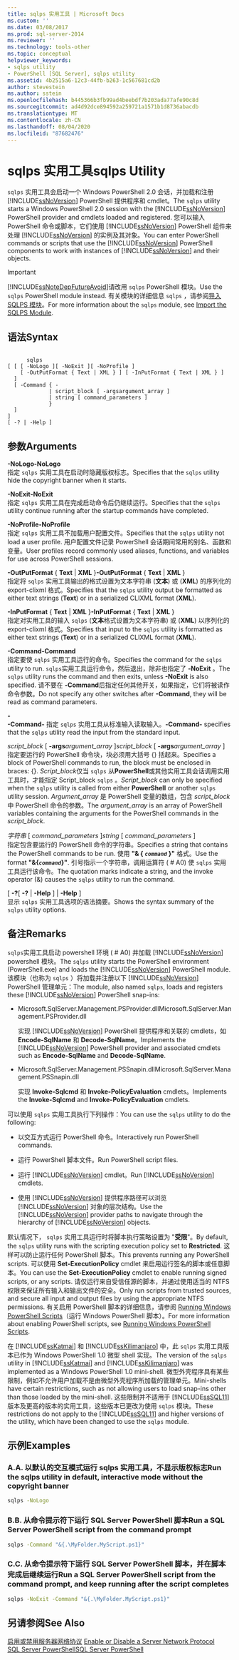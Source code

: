 ```yaml
---
title: sqlps 实用工具 | Microsoft Docs
ms.custom: ''
ms.date: 03/08/2017
ms.prod: sql-server-2014
ms.reviewer: ''
ms.technology: tools-other
ms.topic: conceptual
helpviewer_keywords:
- sqlps utility
- PowerShell [SQL Server], sqlps utility
ms.assetid: 4b2515a6-12c3-44fb-b263-1c567681cd2b
author: stevestein
ms.author: sstein
ms.openlocfilehash: b445366b3fb99ad4beebdf7b203ada77afe90c8d
ms.sourcegitcommit: ad4d92dce894592a259721a1571b1d8736abacdb
ms.translationtype: MT
ms.contentlocale: zh-CN
ms.lasthandoff: 08/04/2020
ms.locfileid: "87682476"
---
```

# <a name="sqlps-utility"></a><span data-ttu-id="b5103-102">sqlps 实用工具</span><span class="sxs-lookup"><span data-stu-id="b5103-102">sqlps Utility</span></span>
  <span data-ttu-id="b5103-103">`sqlps` 实用工具会启动一个 Windows PowerShell 2.0 会话，并加载和注册 [!INCLUDE[ssNoVersion](../includes/ssnoversion-md.md)] PowerShell 提供程序和 cmdlet。</span><span class="sxs-lookup"><span data-stu-id="b5103-103">The `sqlps` utility starts a Windows PowerShell 2.0 session with the [!INCLUDE[ssNoVersion](../includes/ssnoversion-md.md)] PowerShell provider and cmdlets loaded and registered.</span></span> <span data-ttu-id="b5103-104">您可以输入 PowerShell 命令或脚本，它们使用 [!INCLUDE[ssNoVersion](../includes/ssnoversion-md.md)] PowerShell 组件来处理 [!INCLUDE[ssNoVersion](../includes/ssnoversion-md.md)] 的实例及其对象。</span><span class="sxs-lookup"><span data-stu-id="b5103-104">You can enter PowerShell commands or scripts that use the [!INCLUDE[ssNoVersion](../includes/ssnoversion-md.md)] PowerShell components to work with instances of [!INCLUDE[ssNoVersion](../includes/ssnoversion-md.md)] and their objects.</span></span>  
  
> [!IMPORTANT]  
>  [!INCLUDE[ssNoteDepFutureAvoid](../includes/ssnotedepfutureavoid-md.md)]<span data-ttu-id="b5103-105">请改用 `sqlps` PowerShell 模块。</span><span class="sxs-lookup"><span data-stu-id="b5103-105">Use the `sqlps` PowerShell module instead.</span></span> <span data-ttu-id="b5103-106">有关模块的详细信息 `sqlps` ，请参阅[导入 SQLPS 模块](../database-engine/import-the-sqlps-module.md)。</span><span class="sxs-lookup"><span data-stu-id="b5103-106">For more information about the `sqlps` module, see [Import the SQLPS Module](../database-engine/import-the-sqlps-module.md).</span></span>  
  
## <a name="syntax"></a><span data-ttu-id="b5103-107">语法</span><span class="sxs-lookup"><span data-stu-id="b5103-107">Syntax</span></span>  
  
```  
  
      sqlps   
[ [ [ -NoLogo ][ -NoExit ][ -NoProfile ]  
    [ -OutPutFormat { Text | XML } ] [ -InPutFormat { Text | XML } ]  
  ]  
  [ -Command { -  
             | script_block [ -argsargument_array ]  
             | string [ command_parameters ]  
             }  
  ]  
]  
[ -? | -Help ]  
```  
  
## <a name="arguments"></a><span data-ttu-id="b5103-108">参数</span><span class="sxs-lookup"><span data-stu-id="b5103-108">Arguments</span></span>  
 <span data-ttu-id="b5103-109">**-NoLogo**</span><span class="sxs-lookup"><span data-stu-id="b5103-109">**-NoLogo**</span></span>  
 <span data-ttu-id="b5103-110">指定 `sqlps` 实用工具在启动时隐藏版权标志。</span><span class="sxs-lookup"><span data-stu-id="b5103-110">Specifies that the `sqlps` utility hide the copyright banner when it starts.</span></span>  
  
 <span data-ttu-id="b5103-111">**-NoExit**</span><span class="sxs-lookup"><span data-stu-id="b5103-111">**-NoExit**</span></span>  
 <span data-ttu-id="b5103-112">指定 `sqlps` 实用工具在完成启动命令后仍继续运行。</span><span class="sxs-lookup"><span data-stu-id="b5103-112">Specifies that the `sqlps` utility continue running after the startup commands have completed.</span></span>  
  
 <span data-ttu-id="b5103-113">**-NoProfile**</span><span class="sxs-lookup"><span data-stu-id="b5103-113">**-NoProfile**</span></span>  
 <span data-ttu-id="b5103-114">指定 `sqlps` 实用工具不加载用户配置文件。</span><span class="sxs-lookup"><span data-stu-id="b5103-114">Specifies that the `sqlps` utility not load a user profile.</span></span> <span data-ttu-id="b5103-115">用户配置文件记录 PowerShell 会话期间常用的别名、函数和变量。</span><span class="sxs-lookup"><span data-stu-id="b5103-115">User profiles record commonly used aliases, functions, and variables for use across PowerShell sessions.</span></span>  
  
 <span data-ttu-id="b5103-116">**-OutPutFormat** { **Text** | **XML** }</span><span class="sxs-lookup"><span data-stu-id="b5103-116">**-OutPutFormat** { **Text** | **XML** }</span></span>  
 <span data-ttu-id="b5103-117">指定将 `sqlps` 实用工具输出的格式设置为文本字符串 (**文本**) 或 (**XML**) 的序列化的 export-clixml 格式。</span><span class="sxs-lookup"><span data-stu-id="b5103-117">Specifies that the `sqlps` utility output be formatted as either text strings (**Text**) or in a serialized CLIXML format (**XML**).</span></span>  
  
 <span data-ttu-id="b5103-118">**-InPutFormat** { **Text** | **XML** }</span><span class="sxs-lookup"><span data-stu-id="b5103-118">**-InPutFormat** { **Text** | **XML** }</span></span>  
 <span data-ttu-id="b5103-119">指定对实用工具的输入 `sqlps` (**文本**格式设置为文本字符串) 或 (**XML**) 以序列化的 export-clixml 格式。</span><span class="sxs-lookup"><span data-stu-id="b5103-119">Specifies that input to the `sqlps` utility is formatted as either text strings (**Text**) or in a serialized CLIXML format (**XML**).</span></span>  
  
 <span data-ttu-id="b5103-120">**-Command**</span><span class="sxs-lookup"><span data-stu-id="b5103-120">**-Command**</span></span>  
 <span data-ttu-id="b5103-121">指定要使 `sqlps` 实用工具运行的命令。</span><span class="sxs-lookup"><span data-stu-id="b5103-121">Specifies the command for the `sqlps` utility to run.</span></span> <span data-ttu-id="b5103-122">`sqlps`实用工具运行命令，然后退出，除非也指定了 **-NoExit** 。</span><span class="sxs-lookup"><span data-stu-id="b5103-122">The `sqlps` utility runs the command and then exits, unless **-NoExit** is also specified.</span></span> <span data-ttu-id="b5103-123">请不要在 **-Command**后指定任何其他开关，如果指定，它们将被读作命令参数。</span><span class="sxs-lookup"><span data-stu-id="b5103-123">Do not specify any other switches after **-Command**, they will be read as command parameters.</span></span>  
  
 **-**  
 <span data-ttu-id="b5103-124">**-Command-** 指定 `sqlps` 实用工具从标准输入读取输入。</span><span class="sxs-lookup"><span data-stu-id="b5103-124">**-Command-** specifies that the `sqlps` utility read the input from the standard input.</span></span>  
  
 <span data-ttu-id="b5103-125">*script_block* [ **-args**_argument_array_ ]</span><span class="sxs-lookup"><span data-stu-id="b5103-125">*script_block* [ **-args**_argument_array_ ]</span></span>  
 <span data-ttu-id="b5103-126">指定要运行的 PowerShell 命令块，块必须用大括号 {} 括起来。</span><span class="sxs-lookup"><span data-stu-id="b5103-126">Specifies a block of PowerShell commands to run, the block must be enclosed in braces: {}.</span></span> <span data-ttu-id="b5103-127">*Script_block*仅当 `sqlps` 从**PowerShell**或其他实用工具会话调用实用工具时，才能指定 Script_block `sqlps` 。</span><span class="sxs-lookup"><span data-stu-id="b5103-127">*Script_block* can only be specified when the `sqlps` utility is called from either **PowerShell** or another `sqlps` utility session.</span></span> <span data-ttu-id="b5103-128">*Argument_array* 是 PowerShell 变量的数组，包含 *script_block*中 PowerShell 命令的参数。</span><span class="sxs-lookup"><span data-stu-id="b5103-128">The *argument_array* is an array of PowerShell variables containing the arguments for the PowerShell commands in the *script_block*.</span></span>  
  
 <span data-ttu-id="b5103-129">*字符串* [ *command_parameters* ]</span><span class="sxs-lookup"><span data-stu-id="b5103-129">*string* [ *command_parameters* ]</span></span>  
 <span data-ttu-id="b5103-130">指定包含要运行的 PowerShell 命令的字符串。</span><span class="sxs-lookup"><span data-stu-id="b5103-130">Specifies a string that contains the PowerShell commands to be run.</span></span> <span data-ttu-id="b5103-131">使用 **"& { *`command`* }"** 格式。</span><span class="sxs-lookup"><span data-stu-id="b5103-131">Use the format **"&{*`command`*}"**.</span></span> <span data-ttu-id="b5103-132">引号指示一个字符串，调用运算符 ( # A0) 使 `sqlps` 实用工具运行该命令。</span><span class="sxs-lookup"><span data-stu-id="b5103-132">The quotation marks indicate a string, and the invoke operator (&) causes the `sqlps` utility to run the command.</span></span>  
  
 <span data-ttu-id="b5103-133">[ **-?**</span><span class="sxs-lookup"><span data-stu-id="b5103-133">[ **-?**</span></span><span data-ttu-id="b5103-134"> |  **-Help** ]</span><span class="sxs-lookup"><span data-stu-id="b5103-134"> | **-Help** ]</span></span>  
 <span data-ttu-id="b5103-135">显示 `sqlps` 实用工具选项的语法摘要。</span><span class="sxs-lookup"><span data-stu-id="b5103-135">Shows the syntax summary of the `sqlps` utility options.</span></span>  
  
## <a name="remarks"></a><span data-ttu-id="b5103-136">备注</span><span class="sxs-lookup"><span data-stu-id="b5103-136">Remarks</span></span>  
 <span data-ttu-id="b5103-137">`sqlps`实用工具启动 powershell 环境 ( # A0) 并加载 [!INCLUDE[ssNoVersion](../includes/ssnoversion-md.md)] powershell 模块。</span><span class="sxs-lookup"><span data-stu-id="b5103-137">The `sqlps` utility starts the PowerShell environment (PowerShell.exe) and loads the [!INCLUDE[ssNoVersion](../includes/ssnoversion-md.md)] PowerShell module.</span></span> <span data-ttu-id="b5103-138">该模块（也称为 `sqlps` ）将加载并注册以下 [!INCLUDE[ssNoVersion](../includes/ssnoversion-md.md)] PowerShell 管理单元：</span><span class="sxs-lookup"><span data-stu-id="b5103-138">The module, also named `sqlps`, loads and registers these [!INCLUDE[ssNoVersion](../includes/ssnoversion-md.md)] PowerShell snap-ins:</span></span>  
  
-   <span data-ttu-id="b5103-139">Microsoft.SqlServer.Management.PSProvider.dll</span><span class="sxs-lookup"><span data-stu-id="b5103-139">Microsoft.SqlServer.Management.PSProvider.dll</span></span>  
  
     <span data-ttu-id="b5103-140">实现 [!INCLUDE[ssNoVersion](../includes/ssnoversion-md.md)] PowerShell 提供程序和关联的 cmdlets，如 **Encode-SqlName** 和 **Decode-SqlName**。</span><span class="sxs-lookup"><span data-stu-id="b5103-140">Implements the [!INCLUDE[ssNoVersion](../includes/ssnoversion-md.md)] PowerShell provider and associated cmdlets such as **Encode-SqlName** and **Decode-SqlName**.</span></span>  
  
-   <span data-ttu-id="b5103-141">Microsoft.SqlServer.Management.PSSnapin.dll</span><span class="sxs-lookup"><span data-stu-id="b5103-141">Microsoft.SqlServer.Management.PSSnapin.dll</span></span>  
  
     <span data-ttu-id="b5103-142">实现 **Invoke-Sqlcmd** 和 **Invoke-PolicyEvaluation** cmdlets。</span><span class="sxs-lookup"><span data-stu-id="b5103-142">Implements the **Invoke-Sqlcmd** and **Invoke-PolicyEvaluation** cmdlets.</span></span>  
  
 <span data-ttu-id="b5103-143">可以使用 `sqlps` 实用工具执行下列操作：</span><span class="sxs-lookup"><span data-stu-id="b5103-143">You can use the `sqlps` utility to do the following:</span></span>  
  
-   <span data-ttu-id="b5103-144">以交互方式运行 PowerShell 命令。</span><span class="sxs-lookup"><span data-stu-id="b5103-144">Interactively run PowerShell commands.</span></span>  
  
-   <span data-ttu-id="b5103-145">运行 PowerShell 脚本文件。</span><span class="sxs-lookup"><span data-stu-id="b5103-145">Run PowerShell script files.</span></span>  
  
-   <span data-ttu-id="b5103-146">运行 [!INCLUDE[ssNoVersion](../includes/ssnoversion-md.md)] cmdlet。</span><span class="sxs-lookup"><span data-stu-id="b5103-146">Run [!INCLUDE[ssNoVersion](../includes/ssnoversion-md.md)] cmdlets.</span></span>  
  
-   <span data-ttu-id="b5103-147">使用 [!INCLUDE[ssNoVersion](../includes/ssnoversion-md.md)] 提供程序路径可以浏览 [!INCLUDE[ssNoVersion](../includes/ssnoversion-md.md)] 对象的层次结构。</span><span class="sxs-lookup"><span data-stu-id="b5103-147">Use the [!INCLUDE[ssNoVersion](../includes/ssnoversion-md.md)] provider paths to navigate through the hierarchy of [!INCLUDE[ssNoVersion](../includes/ssnoversion-md.md)] objects.</span></span>  
  
 <span data-ttu-id="b5103-148">默认情况下， `sqlps` 实用工具运行时将脚本执行策略设置为 "**受限**"。</span><span class="sxs-lookup"><span data-stu-id="b5103-148">By default, the `sqlps` utility runs with the scripting execution policy set to **Restricted**.</span></span> <span data-ttu-id="b5103-149">这样可以防止运行任何 PowerShell 脚本。</span><span class="sxs-lookup"><span data-stu-id="b5103-149">This prevents running any PowerShell scripts.</span></span> <span data-ttu-id="b5103-150">可以使用 **Set-ExecutionPolicy** cmdlet 来启用运行签名的脚本或任意脚本。</span><span class="sxs-lookup"><span data-stu-id="b5103-150">You can use the **Set-ExecutionPolicy** cmdlet to enable running signed scripts, or any scripts.</span></span> <span data-ttu-id="b5103-151">请仅运行来自受信任源的脚本，并通过使用适当的 NTFS 权限来保证所有输入和输出文件的安全。</span><span class="sxs-lookup"><span data-stu-id="b5103-151">Only run scripts from trusted sources, and secure all input and output files by using the appropriate NTFS permissions.</span></span> <span data-ttu-id="b5103-152">有关启用 PowerShell 脚本的详细信息，请参阅 [Running Windows PowerShell Scripts](https://www.tech-recipes.com/rx/2513/powershell_enable_script_support/)（运行 Windows PowerShell 脚本）。</span><span class="sxs-lookup"><span data-stu-id="b5103-152">For more information about enabling PowerShell scripts, see [Running Windows PowerShell Scripts](https://www.tech-recipes.com/rx/2513/powershell_enable_script_support/).</span></span>  
  
 <span data-ttu-id="b5103-153">在 [!INCLUDE[ssKatmai](../includes/sskatmai-md.md)] 和 [!INCLUDE[ssKilimanjaro](../includes/sskilimanjaro-md.md)] 中，此 `sqlps` 实用工具版本已作为 Windows PowerShell 1.0 微型 shell 实现。</span><span class="sxs-lookup"><span data-stu-id="b5103-153">The version of the `sqlps` utility in [!INCLUDE[ssKatmai](../includes/sskatmai-md.md)] and [!INCLUDE[ssKilimanjaro](../includes/sskilimanjaro-md.md)] was implemented as a Windows PowerShell 1.0 mini-shell.</span></span> <span data-ttu-id="b5103-154">微型外壳程序具有某些限制，例如不允许用户加载不是由微型外壳程序所加载的管理单元。</span><span class="sxs-lookup"><span data-stu-id="b5103-154">Mini-shells have certain restrictions, such as not allowing users to load snap-ins other than those loaded by the mini-shell.</span></span> <span data-ttu-id="b5103-155">这些限制并不适用于 [!INCLUDE[ssSQL11](../includes/sssql11-md.md)] 版本及更高的版本的实用工具，这些版本已更改为使用 `sqlps` 模块。</span><span class="sxs-lookup"><span data-stu-id="b5103-155">These restrictions do not apply to the [!INCLUDE[ssSQL11](../includes/sssql11-md.md)] and higher versions of the utility, which have been changed to use the `sqlps` module.</span></span>  
  
## <a name="examples"></a><span data-ttu-id="b5103-156">示例</span><span class="sxs-lookup"><span data-stu-id="b5103-156">Examples</span></span>  

### <a name="a-run-the-sqlps-utility-in-default-interactive-mode-without-the-copyright-banner"></a><span data-ttu-id="b5103-157">A.</span><span class="sxs-lookup"><span data-stu-id="b5103-157">A.</span></span> <span data-ttu-id="b5103-158">以默认的交互模式运行 sqlps 实用工具，不显示版权标志</span><span class="sxs-lookup"><span data-stu-id="b5103-158">Run the sqlps utility in default, interactive mode without the copyright banner</span></span>
  
```cmd
sqlps -NoLogo  
```  
  
### <a name="b-run-a-sql-server-powershell-script-from-the-command-prompt"></a><span data-ttu-id="b5103-159">B.</span><span class="sxs-lookup"><span data-stu-id="b5103-159">B.</span></span> <span data-ttu-id="b5103-160">从命令提示符下运行 SQL Server PowerShell 脚本</span><span class="sxs-lookup"><span data-stu-id="b5103-160">Run a SQL Server PowerShell script from the command prompt</span></span>
  
```cmd
sqlps -Command "&{.\MyFolder.MyScript.ps1}"  
```  
  
### <a name="c-run-a-sql-server-powershell-script-from-the-command-prompt-and-keep-running-after-the-script-completes"></a><span data-ttu-id="b5103-161">C.</span><span class="sxs-lookup"><span data-stu-id="b5103-161">C.</span></span> <span data-ttu-id="b5103-162">从命令提示符下运行 SQL Server PowerShell 脚本，并在脚本完成后继续运行</span><span class="sxs-lookup"><span data-stu-id="b5103-162">Run a SQL Server PowerShell script from the command prompt, and keep running after the script completes</span></span>
  
```cmd
sqlps -NoExit -Command "&{.\MyFolder.MyScript.ps1}"  
```  
  
## <a name="see-also"></a><span data-ttu-id="b5103-163">另请参阅</span><span class="sxs-lookup"><span data-stu-id="b5103-163">See Also</span></span>  
 <span data-ttu-id="b5103-164">[启用或禁用服务器网络协议](../database-engine/configure-windows/enable-or-disable-a-server-network-protocol.md) </span><span class="sxs-lookup"><span data-stu-id="b5103-164">[Enable or Disable a Server Network Protocol](../database-engine/configure-windows/enable-or-disable-a-server-network-protocol.md) </span></span>  
 [<span data-ttu-id="b5103-165">SQL Server PowerShell</span><span class="sxs-lookup"><span data-stu-id="b5103-165">SQL Server PowerShell</span></span>](../powershell/sql-server-powershell.md)  
